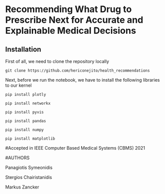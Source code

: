# Recommending What Drug to Prescribe Next for Accurate and Explainable Medical Decisions


## Installation

First of all, we need to clone the repository locally 

`git clone https://github.com/hericonejito/health_recommendations`

Next, before we run the notebook, we have to install the following libraries to our kernel

`pip install plotly`

`pip install networkx`

`pip install pyvis`

`pip install pandas`

`pip install numpy`

`pip install matplotlib`

#Accepted in IEEE Computer Based Medical Systems (CBMS) 2021

#AUTHORS

Panagiotis Symeonidis

Stergios Chairistanidis

Markus Zancker
